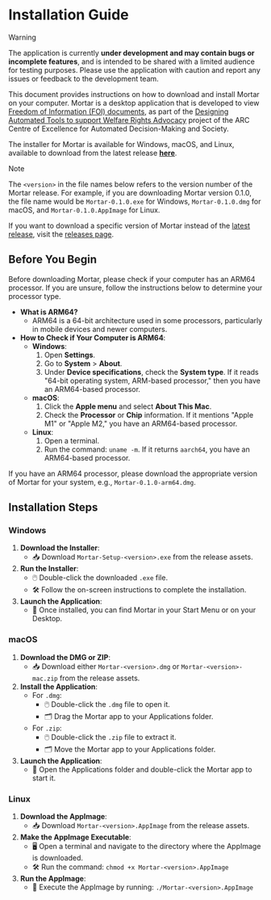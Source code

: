 # Installation Guide

> [!WARNING]
>
> The application is currently **under development and may contain bugs or incomplete features**, and is intended to be shared with a limited audience for testing purposes. Please use the application with caution and report any issues or feedback to the development team.

This document provides instructions on how to download and install Mortar on your computer. Mortar is a desktop application that is developed to view [Freedom of Information (FOI) documents](https://www.oaic.gov.au/freedom-of-information), as part of the [Designing Automated Tools to support Welfare Rights Advocacy](https://www.admscentre.org.au/designing-automated-tools-to-support-welfare-rights-advocacy/) project of the ARC Centre of Excellence for Automated Decision-Making and Society.

The installer for Mortar is available for Windows, macOS, and Linux, available to download from the latest release [**here**](https://github.com/ADMSCentre/mortar-release/releases/latest).

> [!NOTE]
>
> The `<version>` in the file names below refers to the version number of the Mortar release. For example, if you are downloading Mortar version 0.1.0, the file name would be `Mortar-0.1.0.exe` for Windows, `Mortar-0.1.0.dmg` for macOS, and `Mortar-0.1.0.AppImage` for Linux.
>
> If you want to download a specific version of Mortar instead of the [latest release](https://github.com/ADMSCentre/mortar-release/releases/latest), visit the [releases page](https://github.com/ADMSCentre/mortar-release/releases).

## Before You Begin

Before downloading Mortar, please check if your computer has an ARM64 processor. If you are unsure, follow the instructions below to determine your processor type.

- **What is ARM64?**
  - ARM64 is a 64-bit architecture used in some processors, particularly in mobile devices and newer computers.
- **How to Check if Your Computer is ARM64**:
  - **Windows**:
    1. Open **Settings**.
    2. Go to **System** > **About**.
    3. Under **Device specifications**, check the **System type**. If it reads "64-bit operating system, ARM-based processor," then you have an ARM64-based processor.
  - **macOS**:
    1. Click the **Apple menu** and select **About This Mac**.
    2. Check the **Processor** or **Chip** information. If it mentions "Apple M1" or "Apple M2," you have an ARM64-based processor.
  - **Linux**:
    1. Open a terminal.
    2. Run the command: `uname -m`. If it returns `aarch64`, you have an ARM64-based processor.

If you have an ARM64 processor, please download the appropriate version of Mortar for your system, e.g., `Mortar-0.1.0-arm64.dmg`.

## Installation Steps

### Windows
1. **Download the Installer**:
   - 📥 Download `Mortar-Setup-<version>.exe` from the release assets. 
2. **Run the Installer**:
   - 🖱️ Double-click the downloaded `.exe` file.
   - 🛠️ Follow the on-screen instructions to complete the installation.
3. **Launch the Application**:
   - 🚀 Once installed, you can find Mortar in your Start Menu or on your Desktop.

### macOS
1. **Download the DMG or ZIP**:
   - 📥 Download either `Mortar-<version>.dmg` or `Mortar-<version>-mac.zip` from the release assets. 
2. **Install the Application**:
   - For `.dmg`:
     - 🖱️ Double-click the `.dmg` file to open it.
     - 🗂️ Drag the Mortar app to your Applications folder.
   - For `.zip`:
     - 🖱️ Double-click the `.zip` file to extract it.
     - 🗂️ Move the Mortar app to your Applications folder.
3. **Launch the Application**:
   - 🚀 Open the Applications folder and double-click the Mortar app to start it.

### Linux
1. **Download the AppImage**:
   - 📥 Download `Mortar-<version>.AppImage` from the release assets. 
2. **Make the AppImage Executable**:
   - 🖥️ Open a terminal and navigate to the directory where the AppImage is downloaded.
   - 🛠️ Run the command: `chmod +x Mortar-<version>.AppImage`
3. **Run the AppImage**:
   - 🚀 Execute the AppImage by running: `./Mortar-<version>.AppImage`

